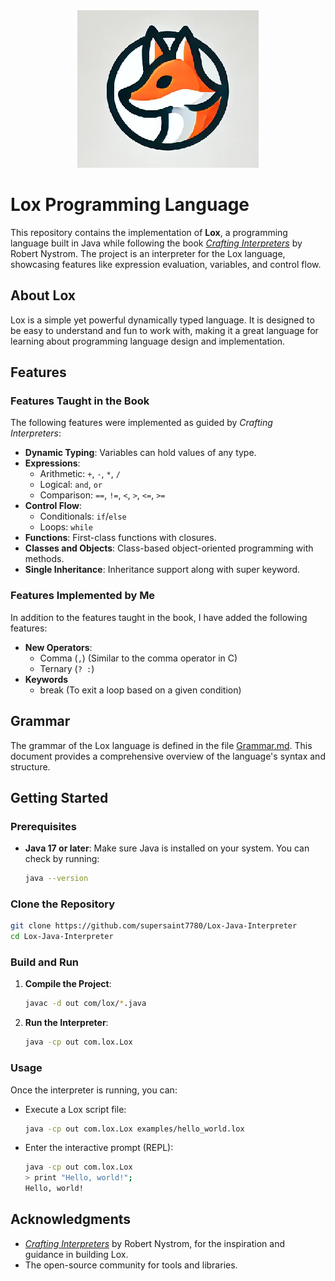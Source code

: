 <div align="center">
  <img src="./Logo.png" alt="Lox Logo" />
</div>

# Lox Programming Language

This repository contains the implementation of **Lox**, a programming language built in Java while following the book *[Crafting Interpreters](https://craftinginterpreters.com/)* by Robert Nystrom. The project is an interpreter for the Lox language, showcasing features like expression evaluation, variables, and control flow.

## About Lox

Lox is a simple yet powerful dynamically typed language. It is designed to be easy to understand and fun to work with, making it a great language for learning about programming language design and implementation.

## Features

### Features Taught in the Book

The following features were implemented as guided by *Crafting Interpreters*:

- **Dynamic Typing**: Variables can hold values of any type.
- **Expressions**:
  - Arithmetic: `+`, `-`, `*`, `/`
  - Logical: `and`, `or`
  - Comparison: `==`, `!=`, `<`, `>`, `<=`, `>=`
- **Control Flow**:
  - Conditionals: `if`/`else`
  - Loops: `while`
- **Functions**: First-class functions with closures.
- **Classes and Objects**: Class-based object-oriented programming with methods.
- **Single Inheritance**: Inheritance support along with super keyword.

### Features Implemented by Me

In addition to the features taught in the book, I have added the following features:

- **New Operators**:
  - Comma (`,`) (Similar to the comma operator in C)
  - Ternary (`? :`)
- **Keywords**
  - break (To exit a loop based on a given condition)

## Grammar

The grammar of the Lox language is defined in the file [Grammar.md](./Grammar.md). This document provides a comprehensive overview of the language's syntax and structure.

## Getting Started

### Prerequisites

- **Java 17 or later**: Make sure Java is installed on your system. You can check by running:
  ```bash
  java --version
  ```

### Clone the Repository

```bash
git clone https://github.com/supersaint7780/Lox-Java-Interpreter
cd Lox-Java-Interpreter
```

### Build and Run

1. **Compile the Project**:
   ```bash
   javac -d out com/lox/*.java
   ```

2. **Run the Interpreter**:
   ```bash
   java -cp out com.lox.Lox
   ```

### Usage

Once the interpreter is running, you can:

- Execute a Lox script file:
  ```bash
  java -cp out com.lox.Lox examples/hello_world.lox
  ```

- Enter the interactive prompt (REPL):
  ```bash
  java -cp out com.lox.Lox
  > print "Hello, world!";
  Hello, world!
  ```

## Acknowledgments

- *[Crafting Interpreters](https://craftinginterpreters.com/)* by Robert Nystrom, for the inspiration and guidance in building Lox.
- The open-source community for tools and libraries.